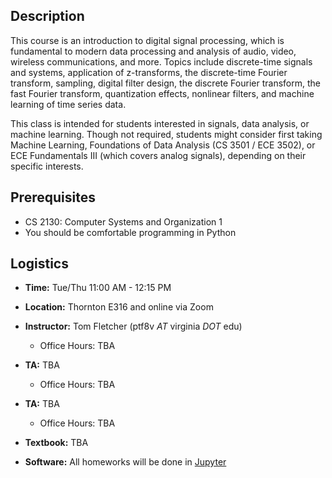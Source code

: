 ## Description

This course is an introduction to digital signal processing, which is
fundamental to modern data processing and analysis of audio, video, wireless
communications, and more. Topics include discrete-time signals and systems,
application of z-transforms, the discrete-time Fourier transform, sampling,
digital filter design, the discrete Fourier transform, the fast Fourier
transform, quantization effects, nonlinear filters, and machine learning of time
series data.

This class is intended for students interested in signals, data
analysis, or machine learning. Though not required, students might consider
first taking Machine Learning, Foundations of Data Analysis (CS 3501 / ECE
3502), or ECE Fundamentals III (which covers analog signals), depending on their
specific interests.


## Prerequisites
* CS 2130: Computer Systems and Organization 1
* You should be comfortable programming in Python

## Logistics

* **Time:** Tue/Thu 11:00 AM - 12:15 PM
* **Location:** Thornton E316 and online via Zoom
* **Instructor:** Tom Fletcher (ptf8v *AT* virginia *DOT* edu)
  - Office Hours: TBA
* **TA:** TBA
  - Office Hours: TBA
* **TA:** TBA
  - Office Hours: TBA

* **Textbook:** TBA
* **Software:** All homeworks will be done in [Jupyter](https://jupyter.org)
